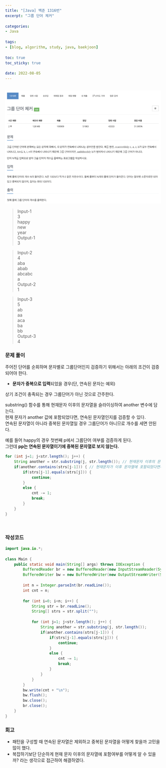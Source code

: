 ```yaml
--- 
title: "[Java] 백준 1316번" 
excerpt: "그룹 단어 체커" 

categories: 
- Java

tags: 
- [blog, algorithm, study, java, baekjoon]

toc: true
toc_sticky: true

date: 2022-08-05
--- 
```


<br>

<center><img src="/assets/images/baekjoon/1316.png"></center>

> Input-1 <br>
3 <br>
happy <br>
new <br>
year <br>
> Output-1 <br>
3

> Input-2 <br>
4 <br>
aba <br>
abab <br>
abcabc <br>
a <br>
> Output-2 <br>
1

> Input-3 <br>
5 <br>
ab <br>
aa <br>
aca <br>
ba <br>
bb <br>
> Output-3 <br>
4

### 문제 풀이
주어진 단어를 순회하며 문자별로 그룹단어인지 검증하기 위해서는 아래의 조건이 검증되어야 한다.
- **문자가 중복으로 입력**되었을 경우(단, 연속된 문자는 예외)

상기 조건이 충족되는 경우 그룹단어가 아닌 것으로 간주한다.

substring() 함수를 통해 현재문자 이후의 문자열을 슬라이싱하여 another 변수에 담는다. <br>
현재 문자가 another 값에 포함되었다면, 연속된 문자열인지를 검증할 수 있다. <br>
연속된 문자열이 아니라 중복된 문자열일 경우 그룹단어가 아니므로 개수를 세면 안된다.

예를 들어 happy의 경우 첫번째 p에서 그룹단어 여부를 검증하게 된다. <br>
그런데 **pp는 연속된 문자열이기에 중복된 문자열로 보지 않는다.**

```java
for (int j=1; j<str.length(); j++) {
    String another = str.substring(j, str.length()); // 현재문자 이후의 문자열
    if(another.contains(strs[j-1])) { // 현재문자가 이후 문자열에 포함되었다면(중복)
        if(strs[j-1].equals(strs[j])) {
            continue;
        }
        else {
            cnt -= 1;
            break;
        }
    }
}
```

<br>

### 작성코드

```java
import java.io.*;

class Main {
    public static void main(String[] args) throws IOException {
        BufferedReader br = new BufferedReader(new InputStreamReader(System.in));
        BufferedWriter bw = new BufferedWriter(new OutputStreamWriter(System.out));        
        
        int n = Integer.parseInt(br.readLine());
        int cnt = n;
        
        for (int i=0; i<n; i++) {
            String str = br.readLine();
            String[] strs = str.split("");
            
            for (int j=1; j<str.length(); j++) {
                String another = str.substring(j, str.length());
                if(another.contains(strs[j-1])) {
                    if(strs[j-1].equals(strs[j])) {
                        continue;
                    }
                    else {
                        cnt -= 1;
                        break;
                    }
                }
            }
        }
        bw.write(cnt + "\n");
        bw.flush();
        bw.close();
        br.close();
    }
}
```

### 회고
- 패턴을 구성할 때 연속된 문자열은 제외하고 중복된 문자열을 어떻게 찾을까 고민을 많이 했다.
- 복잡하기보단 단순하게 현재 문자 이후의 문자열에 포함여부를 어떻게 알 수 있을까? 라는 생각으로 접근하여 해결하였다.
